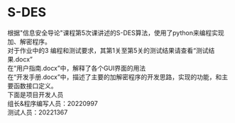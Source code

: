 # S-DES
根据"信息安全导论"课程第5次课讲述的S-DES算法，使用了python来编程实现加、解密程序。  
对于作业中的3 编程和测试要求，其第1关至第5关的测试结果请查看“测试结果.docx”  
在“用户指南.docx”中，解释了各个GUI界面的用法  
在“开发手册.docx”中，描述了主要的加解密程序的开发思路，实现的功能，和主要函数接口定义。  
下面是项目开发人员  
组长&程序编写人员：20220997  
测试人员：20221367  
